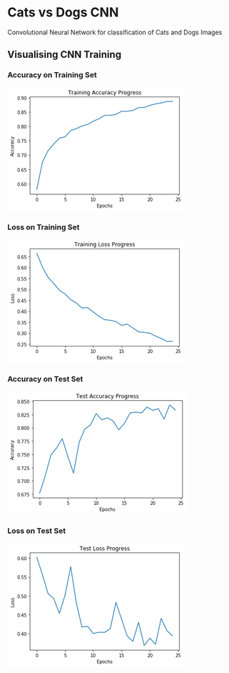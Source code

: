 # Cats vs Dogs CNN
Convolutional Neural Network for classification of Cats and Dogs Images

## Visualising CNN Training

### Accuracy on Training Set
![train_acc](train_acc.png)

### Loss on Training Set
![train_loss](train_loss.png)

### Accuracy on Test Set
![test_acc](test_acc.png)

### Loss on Test Set
![test_loss](test_loss.png)
